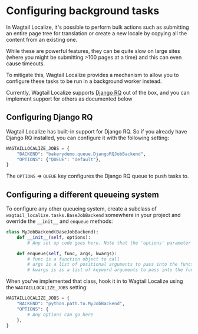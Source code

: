# Configuring background tasks

In Wagtail Localize, it's possible to perform bulk actions such as submitting an entire page tree for translation or create a new locale by copying all the content from an existing one.

While these are powerful features, they can be quite slow on large sites (where you might be submitting >100 pages at a time) and this can even cause timeouts.

To mitigate this, Wagtail Localize provides a mechanism to allow you to configure these tasks to be run in a background worker instead.

Currently, Wagtail Localize supports [Django RQ](https://github.com/rq/django-rq) out of the box, and you can implement support for others as documented below

## Configuring Django RQ

Wagtail Localize has built-in support for Django RQ. So if you already have Django RQ installed, you can configure it with the following setting:

```python
WAGTAILLOCALIZE_JOBS = {
    "BACKEND": "bakerydemo.queue.DjangoRQJobBackend",
    "OPTIONS": {"QUEUE": "default"},
}
```

The `OPTIONS` => `QUEUE` key configures the Django RQ queue to push tasks to.

## Configuring a different queueing system

To configure any other queueing system, create a subclass of `wagtail_localize.tasks.BaseJobBackend` somewhere in your project and override the `__init__` and `enqueue` methods:

```python
class MyJobBackend(BaseJobBackend):
    def __init__(self, options):
        # Any set up code goes here. Note that the 'options' parameter contains the value of WAGTAILLOCALIZE_JOBS["OPTIONS"]

    def enqueue(self, func, args, kwargs):
        # func is a function object to call
        # args is a list of positional arguments to pass into the function when it's called
        # kwargs is is a list of keyword arguments to pass into the function when it's called
```

When you've implemented that class, hook it in to Wagtail Localize using the `WAGTAILLOCALIZE_JOBS` setting:

```python
WAGTAILLOCALIZE_JOBS = {
    "BACKEND": "python.path.to.MyJobBackend",
    "OPTIONS": {
        # Any options can go here
    },
}
```
